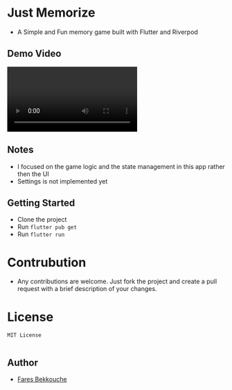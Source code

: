 # Just Memorize

- A Simple and Fun memory game built with Flutter and Riverpod

## Demo Video

![Demo](assets/videos/demo.mp4)

## Notes

- I focused on the game logic and the state management in this app rather then the UI
- Settings is not implemented yet

## Getting Started

- Clone the project
- Run `flutter pub get`
- Run `flutter run`

# Contrubution

- Any contributions are welcome. Just fork the project and create a pull request with a brief description of your changes.

# License

```
MIT License


```

## Author

- [Fares Bekkouche](https://github.com.com/1farz1)
